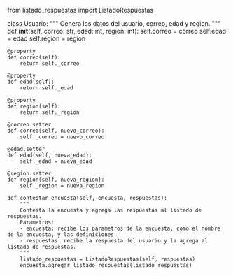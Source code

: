 from listado_respuestas import ListadoRespuestas

class Usuario:
    """
    Genera los datos del usuario, correo, edad y region.
    """
    def __init__(self, correo: str, edad: int, region: int):
        self.correo = correo
        self.edad = edad
        self.region = region


    @property
    def correo(self):
        return self._correo

    @property
    def edad(self):
        return self._edad

    @property
    def region(self):
        return self._region
    
    @correo.setter
    def correo(self, nuevo_correo):
        self._correo = nuevo_correo

    @edad.setter
    def edad(self, nueva_edad):
        self._edad = nueva_edad

    @region.setter
    def region(self, nueva_region):
        self._region = nueva_region

    def contestar_encuesta(self, encuesta, respuestas):
        """
        Contesta la encuesta y agrega las respuestas al listado de respuestas.
        Parametros:
        - encuesta: recibe los parametros de la encuesta, como el nombre de la encuesta, y las definiciones
        - respuestas: recibe la respuesta del usuario y la agrega al listado de respuestas.
        """
        listado_respuestas = ListadoRespuestas(self, respuestas)
        encuesta.agregar_listado_respuestas(listado_respuestas)